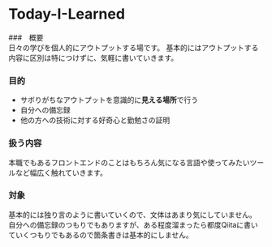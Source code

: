 # Today-I-Learned
###　概要  
日々の学びを個人的にアウトプットする場です。
基本的にはアウトプットする内容に区別は特につけずに、気軽に書いていきます。

### 目的
* サボりがちなアウトプットを意識的に**見える場所**で行う
* 自分への備忘録
* 他の方への技術に対する好奇心と勤勉さの証明

### 扱う内容
本職でもあるフロントエンドのことはもちろん気になる言語や使ってみたいツールなど幅広く触れていきます。

### 対象
基本的には独り言のように書いていくので、文体はあまり気にしていません。
自分への備忘録のつもりでもありますが、ある程度溜まったら都度Qiitaに書いていくつもりでもあるので箇条書きは基本的にしません。
